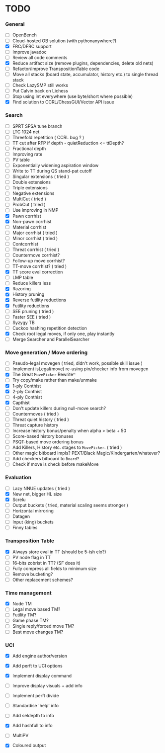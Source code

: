 # TODO

### General

- [ ] OpenBench
- [ ] Cloud-hosted OB solution (with pythonanywhere?)
- [x] FRC/DFRC support
- [ ] Improve javadoc
- [ ] Review all code comments
- [x] Reduce artifact size (remove plugins, dependencies, delete old nets)
- [ ] Refactor/improve TranspositionTable code
- [ ] Move all stacks (board state, accumulator, history etc.) to single thread stack
- [ ] Check LazySMP still works
- [ ] Put Calvin back on Lichess
- [ ] Stop using int everywhere (use byte/short where possible)
- [x] Find solution to CCRL/ChessGUI/Vector API issue

### Search

- [ ] SPRT SPSA tune branch
- [ ] LTC 1024 net
- [ ] Threefold repetition ( CCRL bug ? )
- [ ] TT cut after RFP if depth - quietReduction <= ttDepth?
- [ ] Fractional depth
- [ ] Improving rate
- [ ] PV table
- [ ] Exponentially widening aspiration window
- [ ] Write to TT during QS stand-pat cutoff
- [ ] Singular extensions ( tried )
- [ ] Double extensions
- [ ] Triple extensions
- [ ] Negative extensions
- [ ] MultiCut ( tried )
- [ ] ProbCut ( tried )
- [ ] Use improving in NMP
- [x] Pawn corrhist
- [x] Non-pawn corrhist
- [ ] Material corrhist
- [ ] Major corrhist ( tried )
- [ ] Minor corrhist ( tried )
- [ ] Contcorrhist
- [ ] Threat corrhist ( tried )
- [ ] Countermove corrhist?
- [ ] Follow-up move corrhist?
- [ ] TT-move corrhist? ( tried )
- [x] TT score eval correction
- [ ] LMP table
- [ ] Reduce killers less
- [x] Razoring
- [x] History pruning
- [x] Reverse futility reductions
- [x] Futility reductions
- [ ] SEE pruning ( tried )
- [ ] Faster SEE ( tried )
- [ ] Syzygy TB
- [ ] Cuckoo hashing repetition detection
- [x] Check root legal moves, if only one, play instantly
- [ ] Merge Searcher and ParallelSearcher

### Move generation / Move ordering

- [ ] Pseudo-legal movegen ( tried, didn't work, possible skill issue )
- [ ] Implement isLegal(move) re-using pin/checker info from movegen
- [x] The Great `MovePicker` Rewrite`™`
- [ ] Try copy/make rather than make/unmake
- [x] 1-ply Conthist
- [x] 2-ply Conthist
- [ ] 4-ply Conthist
- [x] Capthist
- [ ] Don't update killers during null-move search?
- [ ] Countermoves ( tried )
- [ ] Threat quiet history ( tried )
- [ ] Threat capture history 
- [ ] Increase history bonus/penalty when alpha > beta + 50
- [ ] Score-based history bonuses
- [ ] PSQT-based move ordering bonus
- [ ] Add Killers, History etc. stages to `MovePicker`. ( tried )
- [ ] Other magic bitboard impls? PEXT/Black Magic/Kindergarten/whatever?
- [ ] Add checkers bitboard to `Board`?
- [ ] Check if move is check before makeMove

### Evaluation

- [ ] Lazy NNUE updates ( tried )
- [x] New net, bigger HL size
- [x] Screlu
- [ ] Output buckets ( tried, material scaling seems stronger )
- [ ] Horizontal mirroring
- [ ] Datagen
- [ ] Input (king) buckets
- [ ] Finny tables

### Transposition Table

- [x] Always store eval in TT (should be 5-ish elo?)
- [ ] PV node flag in TT
- [ ] 16-bits zobrist in TT? (SF does it)
- [ ] Fully compress all fields to minimum size
- [ ] Remove bucketing?
- [ ] Other replacement schemes?

### Time management

- [x] Node TM
- [ ] Legal move based TM?
- [ ] Futility TM?
- [ ] Game phase TM?
- [ ] Single reply/forced move TM?
- [ ] Best move changes TM? 

### UCI

- [x] Add engine author/version
- [x] Add perft to UCI options
- [x] Implement display command
- [ ] Improve display visuals + add info
- [ ] Implement perft divide
- [ ] Standardise 'help' info
- [ ] Add seldepth to info
- [x] Add hashfull to info
- [ ] MultiPV
- [x] Coloured output

